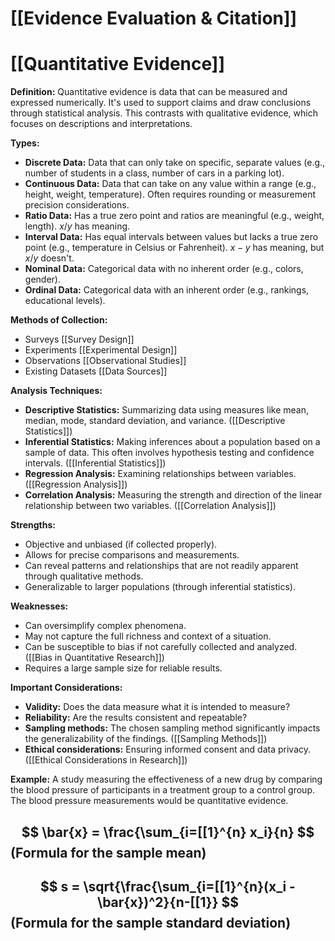 # [[Evidence Evaluation & Citation]]
# [[Quantitative Evidence]]

**Definition:**  Quantitative evidence is data that can be measured and expressed numerically.  It's used to support claims and draw conclusions through statistical analysis.  This contrasts with qualitative evidence, which focuses on descriptions and interpretations.

**Types:**

* **Discrete Data:**  Data that can only take on specific, separate values (e.g., number of students in a class, number of cars in a parking lot).
* **Continuous Data:** Data that can take on any value within a range (e.g., height, weight, temperature).  Often requires rounding or measurement precision considerations.
* **Ratio Data:**  Has a true zero point and ratios are meaningful (e.g., weight, length). $x/y$ has meaning.
* **Interval Data:**  Has equal intervals between values but lacks a true zero point (e.g., temperature in Celsius or Fahrenheit). $x-y$ has meaning, but $x/y$ doesn't.
* **Nominal Data:**  Categorical data with no inherent order (e.g., colors, gender).
* **Ordinal Data:**  Categorical data with an inherent order (e.g., rankings, educational levels).

**Methods of Collection:**

* Surveys [[Survey Design]]
* Experiments [[Experimental Design]]
* Observations [[Observational Studies]]
* Existing Datasets [[Data Sources]]

**Analysis Techniques:**

* **Descriptive Statistics:** Summarizing data using measures like mean, median, mode, standard deviation, and variance.  ([[Descriptive Statistics]])
* **Inferential Statistics:** Making inferences about a population based on a sample of data.  This often involves hypothesis testing and confidence intervals. ([[Inferential Statistics]])
* **Regression Analysis:**  Examining relationships between variables. ([[Regression Analysis]])
* **Correlation Analysis:** Measuring the strength and direction of the linear relationship between two variables. ([[Correlation Analysis]])


**Strengths:**

* Objective and unbiased (if collected properly).
* Allows for precise comparisons and measurements.
* Can reveal patterns and relationships that are not readily apparent through qualitative methods.
* Generalizable to larger populations (through inferential statistics).

**Weaknesses:**

* Can oversimplify complex phenomena.
* May not capture the full richness and context of a situation.
* Can be susceptible to bias if not carefully collected and analyzed.  ([[Bias in Quantitative Research]])
* Requires a large sample size for reliable results.


**Important Considerations:**

* **Validity:** Does the data measure what it is intended to measure?
* **Reliability:**  Are the results consistent and repeatable?
* **Sampling methods:** The chosen sampling method significantly impacts the generalizability of the findings. ([[Sampling Methods]])
* **Ethical considerations:**  Ensuring informed consent and data privacy. ([[Ethical Considerations in Research]])


**Example:**  A study measuring the effectiveness of a new drug by comparing the blood pressure of participants in a treatment group to a control group. The blood pressure measurements would be quantitative evidence.

## $$ \bar{x} = \frac{\sum_{i=[[1}^{n} x_i}{n} $$  (Formula for the sample mean)

## $$ s = \sqrt{\frac{\sum_{i=[[1}^{n}(x_i - \bar{x})^2}{n-[[1}} $$ (Formula for the sample standard deviation)
